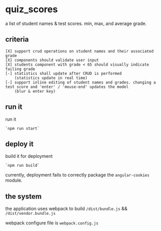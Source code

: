 # quiz_scores
a list of student names &amp; test scores. min, max, and average grade.

## criteria

    [X] support crud operations on student names and their associated grade
    [X] components should validate user input
    [X] students component with grade < 65 should visually indicate failing grade
    [-] statistics shall update after CRUD is performed
        (statistics update in real time)
    [-] support inline editing of student names and grades. changing a test score and 'enter' / 'mouse-end' updates the model
        (blur & enter key)

## run it
run it

    `npm run start`

## deploy it
build it for deployment

    `npm run build`

currently, deployment fails to correctly package the `angular-cookies` module.

## the system

the application uses webpack to build `/dist/bundle.js` && `/dist/vendor.bundle.js`

webpack configure file is `webpack.config.js`
